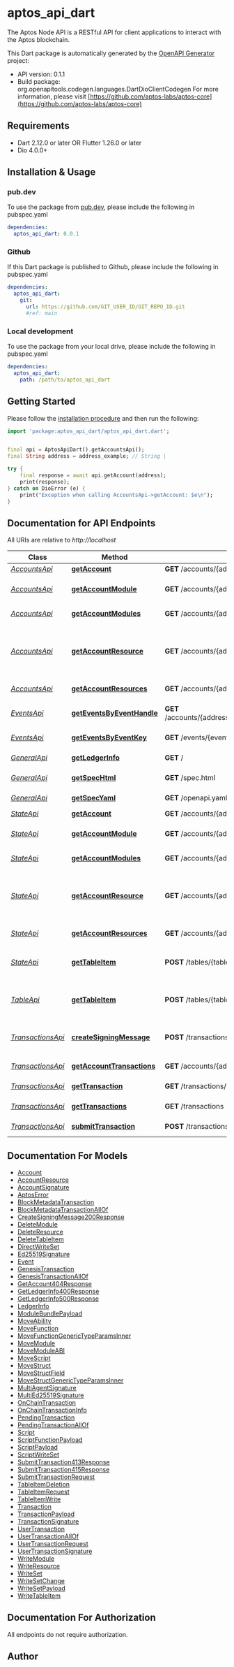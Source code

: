# aptos_api_dart
The Aptos Node API is a RESTful API for client applications to interact with the Aptos blockchain.


This Dart package is automatically generated by the [OpenAPI Generator](https://openapi-generator.tech) project:

- API version: 0.1.1
- Build package: org.openapitools.codegen.languages.DartDioClientCodegen
For more information, please visit [https://github.com/aptos-labs/aptos-core](https://github.com/aptos-labs/aptos-core)

## Requirements

* Dart 2.12.0 or later OR Flutter 1.26.0 or later
* Dio 4.0.0+

## Installation & Usage

### pub.dev
To use the package from [pub.dev](https://pub.dev), please include the following in pubspec.yaml
```yaml
dependencies:
  aptos_api_dart: 0.0.1
```

### Github
If this Dart package is published to Github, please include the following in pubspec.yaml
```yaml
dependencies:
  aptos_api_dart:
    git:
      url: https://github.com/GIT_USER_ID/GIT_REPO_ID.git
      #ref: main
```

### Local development
To use the package from your local drive, please include the following in pubspec.yaml
```yaml
dependencies:
  aptos_api_dart:
    path: /path/to/aptos_api_dart
```

## Getting Started

Please follow the [installation procedure](#installation--usage) and then run the following:

```dart
import 'package:aptos_api_dart/aptos_api_dart.dart';


final api = AptosApiDart().getAccountsApi();
final String address = address_example; // String | 

try {
    final response = await api.getAccount(address);
    print(response);
} catch on DioError (e) {
    print("Exception when calling AccountsApi->getAccount: $e\n");
}

```

## Documentation for API Endpoints

All URIs are relative to *http://localhost*

Class | Method | HTTP request | Description
------------ | ------------- | ------------- | -------------
[*AccountsApi*](doc/AccountsApi.md) | [**getAccount**](doc/AccountsApi.md#getaccount) | **GET** /accounts/{address} | Get account
[*AccountsApi*](doc/AccountsApi.md) | [**getAccountModule**](doc/AccountsApi.md#getaccountmodule) | **GET** /accounts/{address}/module/{module_name} | Get module by module id.
[*AccountsApi*](doc/AccountsApi.md) | [**getAccountModules**](doc/AccountsApi.md#getaccountmodules) | **GET** /accounts/{address}/modules | Get account modules
[*AccountsApi*](doc/AccountsApi.md) | [**getAccountResource**](doc/AccountsApi.md#getaccountresource) | **GET** /accounts/{address}/resource/{resource_type} | Get resource by account address and resource type.
[*AccountsApi*](doc/AccountsApi.md) | [**getAccountResources**](doc/AccountsApi.md#getaccountresources) | **GET** /accounts/{address}/resources | Get account resources
[*EventsApi*](doc/EventsApi.md) | [**getEventsByEventHandle**](doc/EventsApi.md#geteventsbyeventhandle) | **GET** /accounts/{address}/events/{event_handle_struct}/{field_name} | Get events by event handle
[*EventsApi*](doc/EventsApi.md) | [**getEventsByEventKey**](doc/EventsApi.md#geteventsbyeventkey) | **GET** /events/{event_key} | Get events by event key
[*GeneralApi*](doc/GeneralApi.md) | [**getLedgerInfo**](doc/GeneralApi.md#getledgerinfo) | **GET** / | Ledger information
[*GeneralApi*](doc/GeneralApi.md) | [**getSpecHtml**](doc/GeneralApi.md#getspechtml) | **GET** /spec.html | API document
[*GeneralApi*](doc/GeneralApi.md) | [**getSpecYaml**](doc/GeneralApi.md#getspecyaml) | **GET** /openapi.yaml | OpenAPI specification
[*StateApi*](doc/StateApi.md) | [**getAccount**](doc/StateApi.md#getaccount) | **GET** /accounts/{address} | Get account
[*StateApi*](doc/StateApi.md) | [**getAccountModule**](doc/StateApi.md#getaccountmodule) | **GET** /accounts/{address}/module/{module_name} | Get module by module id.
[*StateApi*](doc/StateApi.md) | [**getAccountModules**](doc/StateApi.md#getaccountmodules) | **GET** /accounts/{address}/modules | Get account modules
[*StateApi*](doc/StateApi.md) | [**getAccountResource**](doc/StateApi.md#getaccountresource) | **GET** /accounts/{address}/resource/{resource_type} | Get resource by account address and resource type.
[*StateApi*](doc/StateApi.md) | [**getAccountResources**](doc/StateApi.md#getaccountresources) | **GET** /accounts/{address}/resources | Get account resources
[*StateApi*](doc/StateApi.md) | [**getTableItem**](doc/StateApi.md#gettableitem) | **POST** /tables/{table_handle}/item | Get table item by handle and key.
[*TableApi*](doc/TableApi.md) | [**getTableItem**](doc/TableApi.md#gettableitem) | **POST** /tables/{table_handle}/item | Get table item by handle and key.
[*TransactionsApi*](doc/TransactionsApi.md) | [**createSigningMessage**](doc/TransactionsApi.md#createsigningmessage) | **POST** /transactions/signing_message | Create transaction signing message
[*TransactionsApi*](doc/TransactionsApi.md) | [**getAccountTransactions**](doc/TransactionsApi.md#getaccounttransactions) | **GET** /accounts/{address}/transactions | Get account transactions
[*TransactionsApi*](doc/TransactionsApi.md) | [**getTransaction**](doc/TransactionsApi.md#gettransaction) | **GET** /transactions/{txn_hash_or_version} | Get transaction
[*TransactionsApi*](doc/TransactionsApi.md) | [**getTransactions**](doc/TransactionsApi.md#gettransactions) | **GET** /transactions | Get transactions
[*TransactionsApi*](doc/TransactionsApi.md) | [**submitTransaction**](doc/TransactionsApi.md#submittransaction) | **POST** /transactions | Submit transaction


## Documentation For Models

 - [Account](doc/Account.md)
 - [AccountResource](doc/AccountResource.md)
 - [AccountSignature](doc/AccountSignature.md)
 - [AptosError](doc/AptosError.md)
 - [BlockMetadataTransaction](doc/BlockMetadataTransaction.md)
 - [BlockMetadataTransactionAllOf](doc/BlockMetadataTransactionAllOf.md)
 - [CreateSigningMessage200Response](doc/CreateSigningMessage200Response.md)
 - [DeleteModule](doc/DeleteModule.md)
 - [DeleteResource](doc/DeleteResource.md)
 - [DeleteTableItem](doc/DeleteTableItem.md)
 - [DirectWriteSet](doc/DirectWriteSet.md)
 - [Ed25519Signature](doc/Ed25519Signature.md)
 - [Event](doc/Event.md)
 - [GenesisTransaction](doc/GenesisTransaction.md)
 - [GenesisTransactionAllOf](doc/GenesisTransactionAllOf.md)
 - [GetAccount404Response](doc/GetAccount404Response.md)
 - [GetLedgerInfo400Response](doc/GetLedgerInfo400Response.md)
 - [GetLedgerInfo500Response](doc/GetLedgerInfo500Response.md)
 - [LedgerInfo](doc/LedgerInfo.md)
 - [ModuleBundlePayload](doc/ModuleBundlePayload.md)
 - [MoveAbility](doc/MoveAbility.md)
 - [MoveFunction](doc/MoveFunction.md)
 - [MoveFunctionGenericTypeParamsInner](doc/MoveFunctionGenericTypeParamsInner.md)
 - [MoveModule](doc/MoveModule.md)
 - [MoveModuleABI](doc/MoveModuleABI.md)
 - [MoveScript](doc/MoveScript.md)
 - [MoveStruct](doc/MoveStruct.md)
 - [MoveStructField](doc/MoveStructField.md)
 - [MoveStructGenericTypeParamsInner](doc/MoveStructGenericTypeParamsInner.md)
 - [MultiAgentSignature](doc/MultiAgentSignature.md)
 - [MultiEd25519Signature](doc/MultiEd25519Signature.md)
 - [OnChainTransaction](doc/OnChainTransaction.md)
 - [OnChainTransactionInfo](doc/OnChainTransactionInfo.md)
 - [PendingTransaction](doc/PendingTransaction.md)
 - [PendingTransactionAllOf](doc/PendingTransactionAllOf.md)
 - [Script](doc/Script.md)
 - [ScriptFunctionPayload](doc/ScriptFunctionPayload.md)
 - [ScriptPayload](doc/ScriptPayload.md)
 - [ScriptWriteSet](doc/ScriptWriteSet.md)
 - [SubmitTransaction413Response](doc/SubmitTransaction413Response.md)
 - [SubmitTransaction415Response](doc/SubmitTransaction415Response.md)
 - [SubmitTransactionRequest](doc/SubmitTransactionRequest.md)
 - [TableItemDeletion](doc/TableItemDeletion.md)
 - [TableItemRequest](doc/TableItemRequest.md)
 - [TableItemWrite](doc/TableItemWrite.md)
 - [Transaction](doc/Transaction.md)
 - [TransactionPayload](doc/TransactionPayload.md)
 - [TransactionSignature](doc/TransactionSignature.md)
 - [UserTransaction](doc/UserTransaction.md)
 - [UserTransactionAllOf](doc/UserTransactionAllOf.md)
 - [UserTransactionRequest](doc/UserTransactionRequest.md)
 - [UserTransactionSignature](doc/UserTransactionSignature.md)
 - [WriteModule](doc/WriteModule.md)
 - [WriteResource](doc/WriteResource.md)
 - [WriteSet](doc/WriteSet.md)
 - [WriteSetChange](doc/WriteSetChange.md)
 - [WriteSetPayload](doc/WriteSetPayload.md)
 - [WriteTableItem](doc/WriteTableItem.md)


## Documentation For Authorization

 All endpoints do not require authorization.


## Author



